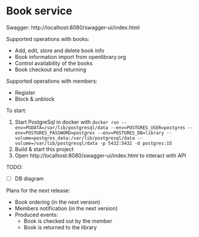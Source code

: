 # Book service  
Swagger: http://localhost:8080/swagger-ui/index.html 

Supported operations with books:
* Add, edit, store and delete book info
* Book information import from openlibrary.org
* Control availability of the books
* Book checkout and returning

Supported operations with members:
* Register
* Block & unblock

To start:
1. Start PostgreSql in docker with 
```docker run --env=PGDATA=/var/lib/postgresql/data --env=POSTGRES_USER=postgres --env=POSTGRES_PASSWORD=postgres --env=POSTGRES_DB=library --volume=postgres_data:/var/lib/postgresql/data --volume=/var/lib/postgresql/data -p 5432:5432 -d postgres:15```
2. Build & start this project
3. Open http://localhost:8080/swagger-ui/index.html to interact with API

TODO:  
-[ ] DB diagram

Plans for the next release:
* Book ordering (in the next version)
* Members notification (in the next version)
* Produced events:
  * Book is checked out by the member
  * Book is returned to the library